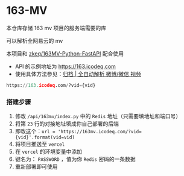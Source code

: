 # 163-MV

本仓库存储 163 mv 项目的服务端需要的库

可以解析全网易云的 mv

本项目和 [zkeq/163MV-Python-FastAPI](https://github.com/zkeq/163MV-Python-FastAPI) 配合使用

- API 的示例地址为 https://163.icodeq.com
- 使用具体方法参见：[归档 | 全自动解析 微博/微信 视频](https://icodeq.com/2022/03e4ec0968c8/)

```python
https://163.icodeq.com/?vid={vid}
```

### 搭建步骤

1. 修改 `/api/163mv/index.py` 中的 `Redis` 地址（只需要填地址和端口号）
2. 将第 `23` 行的对接地址填成你自己部署的后端
3. 即改这个：`url = 'https://163mv.icodeq.com/?vid={vid}'.format(vid=vid)`
4. 将项目推送至 `vercel`
5. 在 `vercel` 的环境变量中添加 
6. 键名为： `PASSWORD` ，值为你 `Redis` 密码的一条数据
7. 重新部署即可使用 
